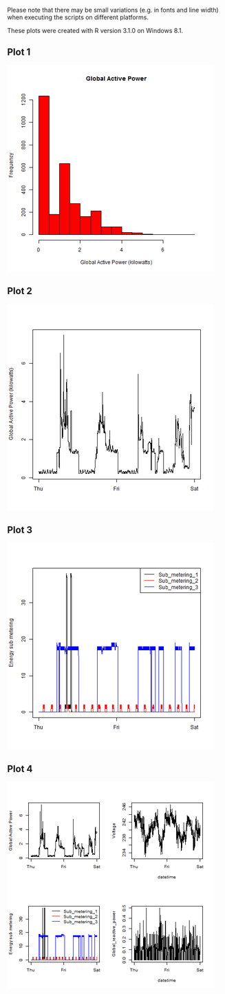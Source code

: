 Please note that there may be small variations (e.g. in fonts and line width) when executing the scripts on different platforms.

These plots were created with R version 3.1.0 on Windows 8.1.

## Plot 1
![plot1](plot1.png) 

## Plot 2
![plot2](plot2.png)

## Plot 3
![plot3](plot3.png)  

## Plot 4
![plot4](plot4.png) 
